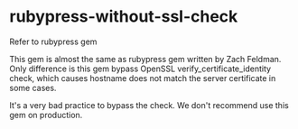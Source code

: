 # rubypress-without-ssl-check

Refer to rubypress gem

This gem is almost the same as rubypress gem written by Zach Feldman. Only difference is this gem bypass OpenSSL verify_certificate_identity check, which causes hostname does not match the server certificate in some cases.

It's a very bad practice to bypass the check. We don't recommend use this gem on production.